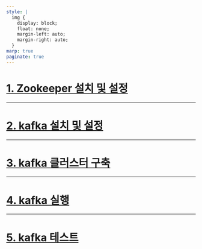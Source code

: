 ```yaml
---
style: |
  img {
    display: block;
    float: none;
    margin-left: auto;
    margin-right: auto;
  }
marp: true
paginate: true
---
```

# [1. Zookeeper 설치 및 설정](./1.%20Zookeeper%20설치%20및%20설정.md)

---
# [2. kafka 설치 및 설정](./2.%20kafka%20설치%20및%20설정.md)

---
# [3. kafka 클러스터 구축](./3.%20kafka%20클러스터%20구축.md)

---
# [4. kafka 실행](./4.%20kafka%20실행.md)

---
# [5. kafka 테스트](./5.%20kafka%20테스트.md)



